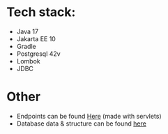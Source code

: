  # Tech stack: 
 
  - Java 17
  - Jakarta EE 10
  - Gradle
  - Postgresql 42v
  - Lombok
  - JDBC

 # Other
- Endpoints can be found [Here](src%2Fmain%2Fresources%2Fhttp%2Fbank-operations.http) (made with servlets)
- Database data & structure can be found [here](database)
